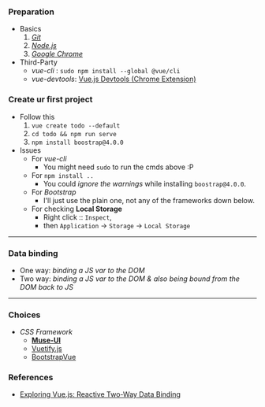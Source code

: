 
### Preparation
- Basics
    1. [*Git*](https://git-scm.com/downloads)
    2. [*Node.js*](https://nodejs.org/en/download/)
    3. [*Google Chrome*](https://www.google.com/chrome/)
- Third-Party
    - *vue-cli* : ```sudo npm install --global @vue/cli```
    - *vue-devtools*: [Vue.js Devtools (Chrome Extension)](https://chrome.google.com/webstore/detail/vuejs-devtools/nhdogjmejiglipccpnnnanhbledajbpd?hl=en)

### Create ur first project
- Follow this 
    1. ```vue create todo --default``` 
    2. ```cd todo && npm run serve```
    3. ```npm install boostrap@4.0.0```
- Issues
    - For *vue-cli*
        - You might need ```sudo``` to run the cmds above :P
    - For ```npm install ..```
        - You could *ignore the warnings* while installing ```boostrap@4.0.0```.
    - For *Bootstrap*
        - I'll just use the plain one, not any of the frameworks down below.
    - For checking **Local Storage**
        - Right click :: ```Inspect```,
        - then ```Application``` -> ```Storage``` -> ```Local Storage```

----------

### Data binding
- One way: *binding a JS var to the DOM*
- Two way: *binding a JS var to the DOM & also being bound from the DOM back to JS*

----------

### Choices 
- *CSS Framework*
    - [**Muse-UI**](https://muse-ui.org/#/en-US/) 
    - [Vuetify.js](https://vuetifyjs.com/en/getting-started/quick-start)
    - [BootstrapVue](https://bootstrap-vue.js.org/docs)

### References
- [Exploring Vue.js: Reactive Two-Way Data Binding](https://medium.com/js-dojo/exploring-vue-js-reactive-two-way-data-binding-da533d0c4554)